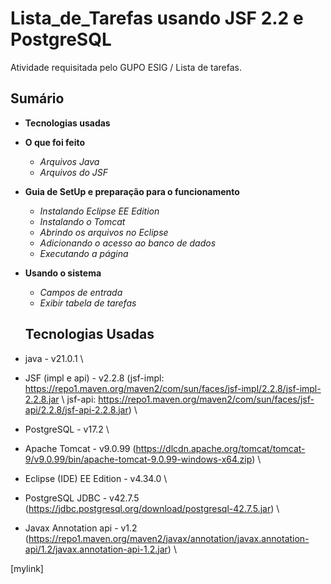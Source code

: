 # Lista_de_Tarefas usando JSF 2.2 e PostgreSQL
Atividade requisitada pelo GUPO ESIG / Lista de tarefas.

## Sumário
- **Tecnologias usadas**
- **O que foi feito**
  - _Arquivos Java_
  -  _Arquivos do JSF_ 
- **Guia de SetUp e preparação para o funcionamento**
  - _Instalando Eclipse EE Edition_
  - _Instalando o Tomcat_
  - _Abrindo os arquivos no Eclipse_
  - _Adicionando o acesso ao banco de dados_
  - _Executando a página_ 
- **Usando o sistema**
  - _Campos de entrada_
  - _Exibir tabela de tarefas_

  ## Tecnologias Usadas
- java - v21.0.1 \
- JSF (impl e api) - v2.2.8 (jsf-impl: https://repo1.maven.org/maven2/com/sun/faces/jsf-impl/2.2.8/jsf-impl-2.2.8.jar \ 
 jsf-api: https://repo1.maven.org/maven2/com/sun/faces/jsf-api/2.2.8/jsf-api-2.2.8.jar) \
- PostgreSQL - v17.2 \
- Apache Tomcat - v9.0.99 (https://dlcdn.apache.org/tomcat/tomcat-9/v9.0.99/bin/apache-tomcat-9.0.99-windows-x64.zip) \
- Eclipse (IDE) EE Edition - v4.34.0 \
- PostgreSQL JDBC - v42.7.5 (https://jdbc.postgresql.org/download/postgresql-42.7.5.jar) \
- Javax Annotation api - v1.2 (https://repo1.maven.org/maven2/javax/annotation/javax.annotation-api/1.2/javax.annotation-api-1.2.jar) \

[mylink] 
